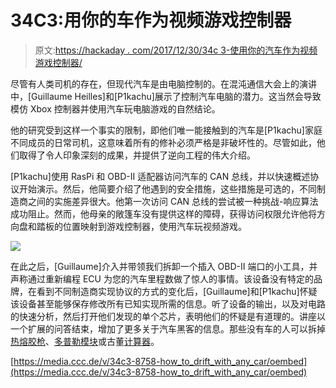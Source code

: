 # 34C3:用你的车作为视频游戏控制器

> 原文:[https://hackaday . com/2017/12/30/34c 3-使用你的汽车作为视频游戏控制器/](https://hackaday.com/2017/12/30/34c3-using-your-car-as-video-game-controller/)

尽管有人类司机的存在，但现代汽车是由电脑控制的。在混沌通信大会上的演讲中，[Guillaume Heilles]和[P1kachu]展示了控制汽车电脑的潜力。这当然会导致模仿 Xbox 控制器并使用汽车玩电脑游戏的自然结论。

他的研究受到这样一个事实的限制，即他们唯一能接触到的汽车是[P1kachu]家庭不同成员的日常司机，这意味着所有的修补必须严格是非破坏性的。尽管如此，他们取得了令人印象深刻的成果，并提供了逆向工程的伟大介绍。

[P1kachu]使用 RasPi 和 OBD-II 适配器访问汽车的 CAN 总线，并以快速概述协议开始演示。然后，他简要介绍了他遇到的安全措施，这些措施是可选的，不同制造商之间的实施差异很大。他第一次访问 CAN 总线的尝试被一种挑战-响应算法成功阻止。然而，他母亲的敞篷车没有提供这样的障碍，获得访问权限允许他将方向盘和踏板的位置映射到游戏控制器，使用汽车玩视频游戏。

![](../Images/f59c79602799889c82312229270b00b4.png)

在此之后，[Guillaume]介入并带领我们拆卸一个插入 OBD-II 端口的小工具，并声称通过重新编程 ECU 为您的汽车里程数做了惊人的事情。该设备没有特定的品牌，在看到不同制造商实现协议的方式的变化后，[Guillaume]和[P1kachu]怀疑该设备甚至能够保存修改所有已知实现所需的信息。听了设备的输出，以及对电路的快速分析，然后打开他们发现的单个芯片，表明他们的怀疑是有道理的。讲座以一个扩展的问答结束，增加了更多关于汽车黑客的信息。那些没有车的人可以拆掉[热熔胶枪](https://hackaday.com/2017/11/23/glue-gun-teardown-reveals-microcontroller-mystery/)、[多普勒模块](https://hackaday.com/2017/09/11/doppler-module-teardown-reveals-the-weird-world-of-microwave-electronics/)或古董[计算器](https://hackaday.com/2017/09/11/doppler-module-teardown-reveals-the-weird-world-of-microwave-electronics/)。

[https://media.ccc.de/v/34c3-8758-how_to_drift_with_any_car/oembed](https://media.ccc.de/v/34c3-8758-how_to_drift_with_any_car/oembed)